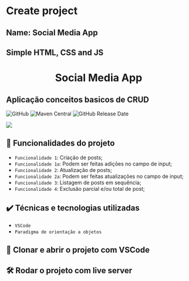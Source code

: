 # Create project
## Name: Social Media App

## Simple HTML, CSS and JS


# <h1 align="center">Social Media App</h1>
## Aplicação conceitos basicos de CRUD


 ![GitHub](https://img.shields.io/github/license/dropbox/dropbox-sdk-java)
 ![Maven Central](https://img.shields.io/maven-central/v/com.dropbox.core/dropbox-core-sdk)
 ![GitHub Release Date](https://img.shields.io/github/release-date/dropbox/dropbox-sdk-java)

<p>
<img src="http://img.shields.io/static/v1?label=STATUS&message=EM%20DESENVOLVIMENTO&color=GREEN&style=for-the-badge" />
</p>

## :hammer: Funcionalidades do projeto

- `Funcionalidade 1`: Criação de posts;
- `Funcionalidade 1a`: Podem ser feitas adições no campo de input;
- `Funcionalidade 2`: Atualização de posts;
- `Funcionalidade 2a`: Podem ser feitas atualizações no campo de input;
- `Funcionalidade 3`: Listagem de posts em sequência;
- `Funcionalidade 4`: Exclusão parcial e/ou total de post;

## ✔️ Técnicas e tecnologias utilizadas

- ``VSCode``
- ``Paradigma de orientação a objetos``

## 📁 Clonar e abrir o projeto com VSCode

## 🛠️ Rodar o projeto com live server